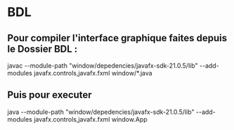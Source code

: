 # BDL

## Pour compiler l'interface graphique faites depuis le Dossier BDL : 
javac --module-path "window/depedencies/javafx-sdk-21.0.5/lib" --add-modules javafx.controls,javafx.fxml window/*.java

## Puis pour executer
java --module-path "window/depedencies/javafx-sdk-21.0.5/lib" --add-modules javafx.controls,javafx.fxml window.App
